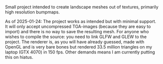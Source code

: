 Small project intended to create landscape meshes out of textures, primarily high resolution bumpmaps.

As of 2025-01-24:
The project works as intended but with minimal support. It will only accept uncompressed TGA-images (because they are easy to import) and there is no way to save the resulting mesh.
For anyone who wishes to compile the source: you need to link GLFW and GLEW to the project.
The renderer is, as you will have already guessed, made with OpenGL and is very bare bones but rendered 33.5 million triangles on my laptop (GTX 4070) in 150 fps.
Other demands means I am currently putting this on hiatus.
